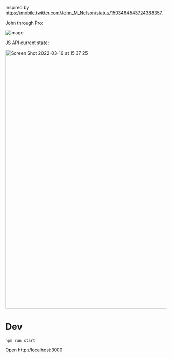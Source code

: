 Inspired by https://mobile.twitter.com/John_M_Nelson/status/1503464543724388357.

John through Pro:

![image](https://devtopia.esri.com/storage/user/847/files/06eec152-5ad4-4049-baa8-029db8fe17e1)

JS API current state:

<img width="809" alt="Screen Shot 2022-03-16 at 15 37 25" src="https://devtopia.esri.com/storage/user/847/files/7fcfc609-6ac0-46e0-9d73-2d5a0b0ed6ff">


# Dev

`npm run start`

Open http://localhost:3000

